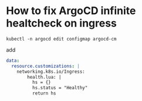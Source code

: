 # How to fix ArgoCD infinite healtcheck on ingress

`kubectl -n argocd edit configmap argocd-cm`

add

```yaml
data:
  resource.customizations: |
    networking.k8s.io/Ingress:
        health.lua: |
          hs = {}
          hs.status = "Healthy"
          return hs
```